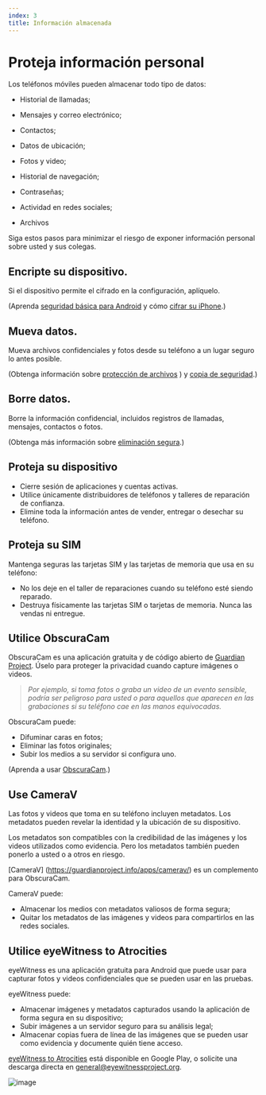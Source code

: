 ```yaml
---
index: 3
title: Información almacenada
---
```

# Proteja información personal

Los teléfonos móviles pueden almacenar todo tipo de datos:

*   Historial de llamadas;
*   Mensajes y correo electrónico;
*   Contactos;
*   Datos de ubicación;
*   Fotos y video;
*   Historial de navegación;
*   Contraseñas;

*   Actividad en redes sociales;
*   Archivos

Siga estos pasos para minimizar el riesgo de exponer información personal sobre usted y sus colegas.

## Encripte su dispositivo.

Si el dispositivo permite el cifrado en la configuración, aplíquelo.

(Aprenda [seguridad básica para Android](umbrella://tools/other/s_android.md)  y cómo [cifrar su iPhone](umbrella://tools/encryption/s_encrypt-your-iphone.md).)

## Mueva datos.

Mueva archivos confidenciales y fotos desde su teléfono a un lugar seguro lo antes posible.

(Obtenga información sobre [protección de archivos](umbrella://information/protecting-files) ) y [copia de seguridad](umbrella://information/backing-up).)

## Borre datos.

Borre la información confidencial, incluidos registros de llamadas, mensajes, contactos o fotos.

(Obtenga más información sobre [eliminación segura](umbrella://information/safely-deleting).)

## Proteja su dispositivo

*   Cierre sesión de aplicaciones y cuentas activas.
*   Utilice únicamente distribuidores de teléfonos y talleres de reparación de confianza.
*   Elimine toda la información antes de vender, entregar o desechar su teléfono.

## Proteja su SIM

Mantenga seguras las tarjetas SIM y las tarjetas de memoria que usa en su teléfono:

*   No los deje en el taller de reparaciones cuando su teléfono esté siendo reparado.
*   Destruya físicamente las tarjetas SIM o tarjetas de memoria. Nunca las vendas ni entregue.

## Utilice ObscuraCam

ObscuraCam es una aplicación gratuita y de código abierto de [Guardian Project](https://guardianproject.info/). Úselo para proteger la privacidad cuando capture imágenes o videos.

> *Por ejemplo, si toma fotos o graba un video de un evento sensible, podría ser peligroso para usted o para aquellos que aparecen en las grabaciones si su teléfono cae en las manos equivocadas.*

ObscuraCam puede:

*   Difuminar caras en fotos;
*   Eliminar las fotos originales;
*   Subir los medios a su servidor si configura uno.

(Aprenda a usar [ObscuraCam](umbrella://tools/messagging/s_obscuracam.md).)

## Use CameraV

Las fotos y videos que toma en su teléfono incluyen metadatos. Los metadatos pueden revelar la identidad y la ubicación de su dispositivo.

Los metadatos son compatibles con la credibilidad de las imágenes y los videos utilizados como evidencia. Pero los metadatos también pueden ponerlo a usted o a otros en riesgo.

[CameraV] (https://guardianproject.info/apps/camerav/) es un complemento para ObscuraCam.

CameraV puede:

*   Almacenar los medios con metadatos valiosos de forma segura;
*   Quitar los metadatos de las imágenes y videos para compartirlos en las redes sociales.

## Utilice eyeWitness to Atrocities

eyeWitness es una aplicación gratuita para Android que puede usar para capturar fotos y videos confidenciales que se pueden usar en las pruebas.

eyeWitness puede:

*   Almacenar imágenes y metadatos capturados usando la aplicación de forma segura en su dispositivo;
*   Subir imágenes a un servidor seguro para su análisis legal;
*   Almacenar copias fuera de línea de las imágenes que se pueden usar como evidencia y documente quién tiene acceso.

[eyeWitness to Atrocities](http://www.eyewitnessproject.org/) está disponible en Google Play, o solicite una descarga directa en [general@eyewitnessproject.org](general@eyewitnessproject.org).

![image](mobile3.png)